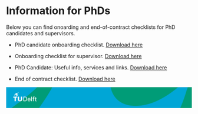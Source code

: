 # Information for PhDs 

Below you can find onoarding and end-of-contract checklists for PhD candidates and supervisors.

- PhD candidate onboarding checklist. [Download here](./Appendices/candidate_checklist.pdf)
  [](./Appendices/candidate_checklist.jpg)
  
- Onboarding checklist for supervisor. [Download here](./Appendices/supervisor_checklist.pdf) <!-- Note: this file is also referenced in the hiring of PhD/Postdocs, step 4.2 -->
  [](./Appendices/supervisor_checklist.jpg)

- PhD Candidate: Useful info, services and links. [Download here](./Appendices/phd_useful_info.pdf)
  
- End of contract checklist. [Download here](./Appendices/offboarding_checklist.pdf)
  [](./Appendices/offboarding_checklist.jpg)



![footer](../../figures/footer-tudelft.jpg)

